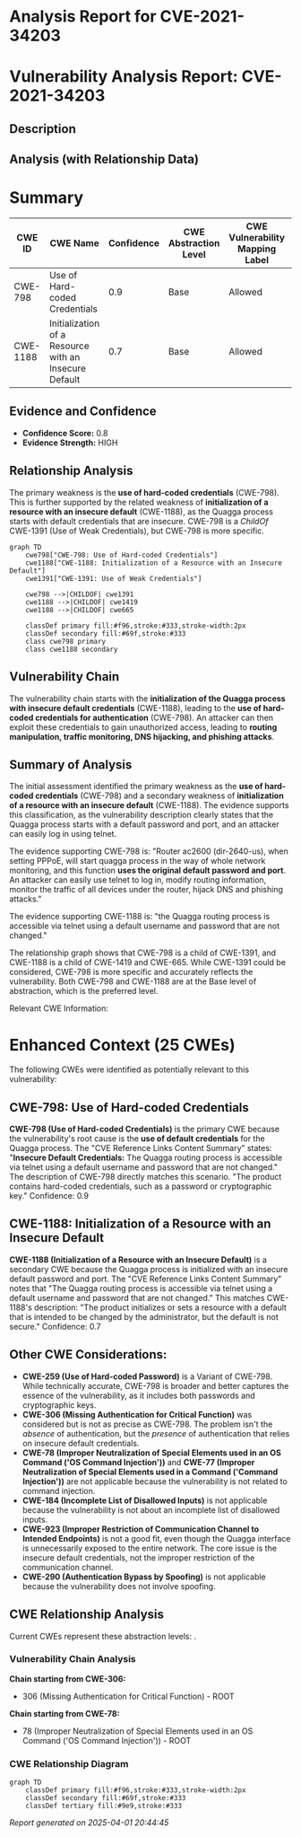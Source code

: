 # Analysis Report for CVE-2021-34203

# Vulnerability Analysis Report: CVE-2021-34203

## Description



## Analysis (with Relationship Data)

# Summary
| CWE ID | CWE Name | Confidence | CWE Abstraction Level | CWE Vulnerability Mapping Label | CWE-Vulnerability Mapping Notes |
|---|---|---|---|---|---|
| CWE-798 | Use of Hard-coded Credentials | 0.9 | Base | Allowed | Primary CWE |
| CWE-1188 | Initialization of a Resource with an Insecure Default | 0.7 | Base | Allowed | Secondary CWE |

## Evidence and Confidence

*   **Confidence Score:** 0.8
*   **Evidence Strength:** HIGH

## Relationship Analysis
The primary weakness is the **use of hard-coded credentials** (CWE-798). This is further supported by the related weakness of **initialization of a resource with an insecure default** (CWE-1188), as the Quagga process starts with default credentials that are insecure. CWE-798 is a *ChildOf* CWE-1391 (Use of Weak Credentials), but CWE-798 is more specific.

```mermaid
graph TD
    cwe798["CWE-798: Use of Hard-coded Credentials"]
    cwe1188["CWE-1188: Initialization of a Resource with an Insecure Default"]
    cwe1391["CWE-1391: Use of Weak Credentials"]

    cwe798 -->|CHILDOF| cwe1391
    cwe1188 -->|CHILDOF| cwe1419
    cwe1188 -->|CHILDOF| cwe665
    
    classDef primary fill:#f96,stroke:#333,stroke-width:2px
    classDef secondary fill:#69f,stroke:#333
    class cwe798 primary
    class cwe1188 secondary
```

## Vulnerability Chain
The vulnerability chain starts with the **initialization of the Quagga process with insecure default credentials** (CWE-1188), leading to the **use of hard-coded credentials for authentication** (CWE-798). An attacker can then exploit these credentials to gain unauthorized access, leading to **routing manipulation, traffic monitoring, DNS hijacking, and phishing attacks**.

## Summary of Analysis
The initial assessment identified the primary weakness as the **use of hard-coded credentials** (CWE-798) and a secondary weakness of **initialization of a resource with an insecure default** (CWE-1188). The evidence supports this classification, as the vulnerability description clearly states that the Quagga process starts with a default password and port, and an attacker can easily log in using telnet.

The evidence supporting CWE-798 is: "Router ac2600 (dir-2640-us), when setting PPPoE, will start quagga process in the way of whole network monitoring, and this function **uses the original default password and port**. An attacker can easily use telnet to log in, modify routing information, monitor the traffic of all devices under the router, hijack DNS and phishing attacks."

The evidence supporting CWE-1188 is: "the Quagga routing process is accessible via telnet using a default username and password that are not changed."

The relationship graph shows that CWE-798 is a child of CWE-1391, and CWE-1188 is a child of CWE-1419 and CWE-665. While CWE-1391 could be considered, CWE-798 is more specific and accurately reflects the vulnerability. Both CWE-798 and CWE-1188 are at the Base level of abstraction, which is the preferred level.

Relevant CWE Information:

# Enhanced Context (25 CWEs)
The following CWEs were identified as potentially relevant to this vulnerability:

## CWE-798: Use of Hard-coded Credentials
**CWE-798 (Use of Hard-coded Credentials)** is the primary CWE because the vulnerability's root cause is the **use of default credentials** for the Quagga process. The "CVE Reference Links Content Summary" states: "**Insecure Default Credentials:** The Quagga routing process is accessible via telnet using a default username and password that are not changed." The description of CWE-798 directly matches this scenario. "The product contains hard-coded credentials, such as a password or cryptographic key." Confidence: 0.9

## CWE-1188: Initialization of a Resource with an Insecure Default
**CWE-1188 (Initialization of a Resource with an Insecure Default)** is a secondary CWE because the Quagga process is initialized with an insecure default password and port. The "CVE Reference Links Content Summary" notes that "The Quagga routing process is accessible via telnet using a default username and password that are not changed." This matches CWE-1188's description: "The product initializes or sets a resource with a default that is intended to be changed by the administrator, but the default is not secure." Confidence: 0.7

## Other CWE Considerations:

*   **CWE-259 (Use of Hard-coded Password)** is a Variant of CWE-798. While technically accurate, CWE-798 is broader and better captures the essence of the vulnerability, as it includes both passwords and cryptographic keys.
*   **CWE-306 (Missing Authentication for Critical Function)** was considered but is not as precise as CWE-798. The problem isn't the *absence* of authentication, but the *presence* of authentication that relies on insecure default credentials.
*   **CWE-78 (Improper Neutralization of Special Elements used in an OS Command ('OS Command Injection'))** and **CWE-77 (Improper Neutralization of Special Elements used in a Command ('Command Injection'))** are not applicable because the vulnerability is not related to command injection.
*   **CWE-184 (Incomplete List of Disallowed Inputs)** is not applicable because the vulnerability is not about an incomplete list of disallowed inputs.
*   **CWE-923 (Improper Restriction of Communication Channel to Intended Endpoints)** is not a good fit, even though the Quagga interface is unnecessarily exposed to the entire network. The core issue is the insecure default credentials, not the improper restriction of the communication channel.
*   **CWE-290 (Authentication Bypass by Spoofing)** is not applicable because the vulnerability does not involve spoofing.


## CWE Relationship Analysis

Current CWEs represent these abstraction levels: .


### Vulnerability Chain Analysis

**Chain starting from CWE-306:**
- 306 (Missing Authentication for Critical Function) - ROOT


**Chain starting from CWE-78:**
- 78 (Improper Neutralization of Special Elements used in an OS Command ('OS Command Injection')) - ROOT



### CWE Relationship Diagram

```mermaid
graph TD
    classDef primary fill:#f96,stroke:#333,stroke-width:2px
    classDef secondary fill:#69f,stroke:#333
    classDef tertiary fill:#9e9,stroke:#333
```



*Report generated on 2025-04-01 20:44:45*
